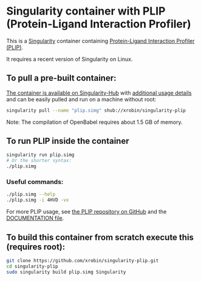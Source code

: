 # Singularity container with PLIP (Protein-Ligand Interaction Profiler)

This is a [Singularity](http://singularity.lbl.gov/) container containing [Protein-Ligand Interaction Profiler (PLIP)](https://projects.biotec.tu-dresden.de/plip-web/plip/index).

It requires a recent version of Singularity on Linux.

## To pull a pre-built container:

[The container is available on Singularity-Hub](https://www.singularity-hub.org/collections/704) with [additional usage details](https://www.singularity-hub.org/collections/704/usage) and can be easily pulled and run on a machine without root:

```bash
singularity pull --name "plip.simg" shub://xrobin/singularity-plip
```

Note: The compilation of OpenBabel requires about 1.5 GB of memory.

## To run PLIP inside the container

```bash
singularity run plip.simg
# Or the shorter syntax:
./plip.simg
```

### Useful commands:

```bash
./plip.simg --help
./plip.simg -i 4HVD -vx
```

For more PLIP usage, see [the PLIP repository on GitHub](https://github.com/ssalentin/plip) and the [DOCUMENTATION file](https://github.com/ssalentin/plip/blob/stable/DOCUMENTATION.md).

## To build this container from scratch execute this (requires root):

```bash
git clone https://github.com/xrobin/singularity-plip.git
cd singularity-plip
sudo singularity build plip.simg Singularity
```
